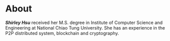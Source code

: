 # About
**_Shirley Hsu_** received her M.S. degree in Institute of Computer Science and Engineering at National Chiao Tung University. She has an experience in the P2P distributed system, blockchain and cryptography.

<!-- She is happy with his current job, but also willing to take new challenges if the opportunity matches her career path. -->
